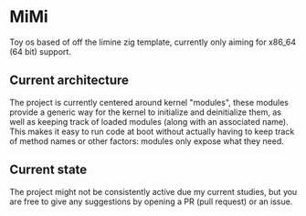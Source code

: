 # MiMi

Toy os based of off the limine zig template, currently only aiming for x86_64 (64 bit) support.

## Current architecture
The project is currently centered around kernel "modules",
these modules provide a generic way for the kernel to
initialize and deinitialize them, as well as keeping track
of loaded modules (along with an associated name).
This makes it easy to run code at boot without actually
having to keep track of method names or other factors: 
modules only expose what they need.

## Current state
The project might not be consistently active due my current
studies, but you are free to give any suggestions by
opening a PR (pull request) or an issue.
